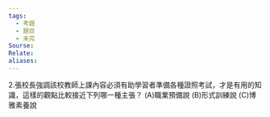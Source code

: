 ```yaml
---
tags:
  - 考題
  - 題目
  - 未完
Sourse:
Relate: 
aliases:
---
```

2.張校長強調該校教師上課內容必須有助學習者準備各種證照考試，才是有用的知識，這樣的觀點比較接近下列哪一種主張？ 
(A)職業預備說 
(B)形式訓練說 
(C)博雅素養說 
